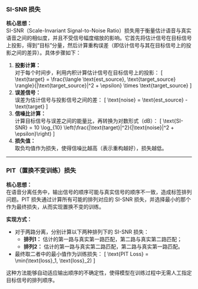 ### **SI-SNR 损失**

**核心思想：**  
SI-SNR（Scale-Invariant Signal-to-Noise Ratio）损失用于衡量估计语音与真实语音之间的相似度，并且不受信号幅度缩放的影响。它首先将估计信号在目标信号上投影，得到“目标”分量，然后计算重构误差（即估计信号与其在目标信号上的投影之间的差异）。具体步骤如下：  

1. **投影计算：**  
   对于每个时间步，利用内积计算估计信号在目标信号上的投影：
   \[
   \text{target} = \frac{\langle \text{est\_source}, \text{target\_source} \rangle}{\|\text{target\_source}\|^2 + \epsilon} \times \text{target\_source}
   \]
2. **误差信号：**  
   误差为估计信号与投影信号之间的差：
   \[
   \text{noise} = \text{est\_source} - \text{target}
   \]
3. **信噪比计算：**  
   计算目标信号与误差之间的能量比，再转换为对数形式（dB）：
   \[
   \text{SI-SNR} = 10 \log_{10} \left(\frac{\|\text{target}\|^2}{\|\text{noise}\|^2 + \epsilon}\right)
   \]
4. **损失值：**  
   取负均值作为损失，使得信噪比越高（表示重构越好），损失越低。

---

### **PIT（置换不变训练）损失**

**核心思想：**  
在语音分离任务中，输出信号的顺序可能与真实信号的顺序不一致，造成标签排列问题。PIT 损失通过计算所有可能的排列对应的 SI-SNR 损失，并选择最小的那个作为最终损失，从而实现置换不变的训练。

**实现方式：**  
- 对于两路分离，分别计算以下两种排列下的 SI-SNR 损失：
  - **排列1：** 估计的第一路与真实第一路匹配，第二路与真实第二路匹配；
  - **排列2：** 估计的第一路与真实第二路匹配，第二路与真实第一路匹配。
- 最终取二者中的最小值作为训练损失：
  \[
  \text{PIT Loss} = \min(\text{loss}_1, \text{loss}_2)
  \]
  
这种方法能够自动适应输出顺序的不确定性，使得模型在训练过程中无需人工指定目标信号的排列顺序。